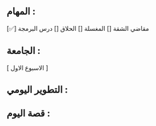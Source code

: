 
## المهام :

[✅] مقاضي الشقة
[] المغسلة
[] الحلاق
[] درس البرمجة
## الجامعة :

[ الاسبوع الاول ]
## التطوير اليومي :


## قصة اليوم :


